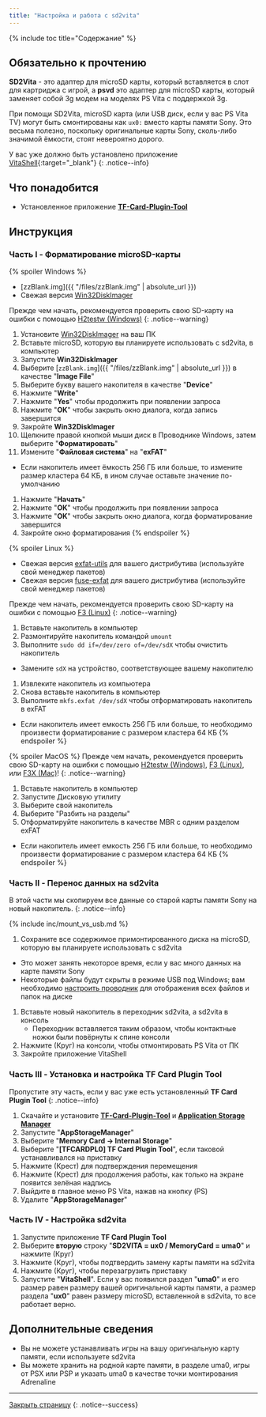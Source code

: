 ```yaml
---
title: "Настройка и работа с sd2vita"
---
```


{% include toc title="Содержание" %}

## Обязательно к прочтению

**SD2Vita** - это адаптер для microSD карты, который вставляется в слот для картриджа с игрой, а **psvd** это адаптер для microSD карты, который заменяет собой 3g модем на моделях PS Vita с поддержкой 3g.

При помощи SD2Vita, microSD карта (или USB диск, если у вас PS Vita TV) могут быть смонтированы как `ux0:` вместо карты памяти Sony. Это весьма полезно, поскольку оригинальные карты Sony, сколь-либо значимой ёмкости, стоят невероятно дорого. 

У вас уже должно быть установлено приложение [VitaShell](vitashell){:target="_blank"}
{: .notice--info}

## Что понадобится

* Установленное приложение **[TF-Card-Plugin-Tool](https://github.com/theheroGAC/TF-Card-Plugin-Tool)**

## Инструкция

### Часть I - Форматирование microSD-карты 
{% spoiler Windows %}
* [zzBlank.img]({{ "/files/zzBlank.img" | absolute_url }})
* Свежая версия [Win32DiskImager](https://sourceforge.net/projects/win32diskimager/)

Прежде чем начать, рекомендуется проверить свою SD-карту на ошибки с помощью [H2testw (Windows)](http://customfw.xyz/h2testw-windows)
{: .notice--warning}

1. Установите [Win32DiskImager](https://sourceforge.net/projects/win32diskimager/) на ваш ПК
1. Вставьте microSD, которую вы планируете использовать с sd2vita, в компьютер
1. Запустите **Win32DiskImager**
1. Выберите [`zzBlank.img`]({{ "/files/zzBlank.img" | absolute_url }}) в качестве "**Image File**"
1. Выберите букву вашего накопителя в качестве "**Device**"
1. Нажмите "**Write**"
1. Нажмите "**Yes**" чтобы продолжить при появлении запроса
1. Нажмите "**OK**" чтобы закрыть окно диалога, когда запись завершится
1. Закройте **Win32DiskImager**
1. Щелкните правой кнопкой мыши диск в Проводнике Windows, затем выберите "**Форматировать**"
1. Измените "**Файловая система**" на "**exFAT**"
  + Если накопитель имеет ёмкость 256 ГБ или больше, то измените размер кластера 64 КБ, в ином случае оставьте значение по-умолчанию
1. Нажмите "**Начать**"
1. Нажмите "**OK**" чтобы продолжить при появлении запроса
1. Нажмите "**OK**" чтобы закрыть окно диалога, когда форматирование завершится
1. Закройте окно форматирования
{% endspoiler %}

{% spoiler Linux %}
* Свежая версия [exfat-utils](https://github.com/relan/exfat) для вашего дистрибутива (используйте свой менеджер пакетов)
* Свежая версия [fuse-exfat](https://github.com/relan/exfat) для вашего дистрибутива (используйте свой менеджер пакетов)

Прежде чем начать, рекомендуется проверить свою SD-карту на ошибки с помощью [F3 (Linux)](http://customfw.xyz/f3-linux)
{: .notice--warning}

1. Вставьте накопитель в компьютер
1. Размонтируйте накопитель командой `umount`
1. Выполните `sudo dd if=/dev/zero of=/dev/sdX` чтобы очистить накопитель
  + Замените `sdX` на устройство, соответствующее вашему накопителю
1. Извлеките накопитель из компьютера
1. Снова вставьте накопитель в компьютер
1. Выполните `mkfs.exfat /dev/sdX` чтобы отформатировать накопитель в exFAT
  + Если накопитель имеет емкость 256 ГБ или больше, то необходимо произвести форматирование с размером кластера 64 КБ
{% endspoiler %}

{% spoiler MacOS %}
Прежде чем начать, рекомендуется проверить свою SD-карту на ошибки с помощью [H2testw (Windows)](http://customfw.xyz/h2testw-windows), [F3 (Linux)](http://customfw.xyz/f3-linux), или [F3X (Mac)](http://customfw.xyz/f3x-mac)!
{: .notice--warning}

1. Вставьте накопитель в компьютер
1. Запустите Дисковую утилиту
1. Выберите свой накопитель
1. Выберите "Разбить на разделы"
1. Отформатируйте накопитель в качестве MBR с одним разделом exFAT
  + Если накопитель имеет емкость 256 ГБ или больше, то необходимо произвести форматирование с размером кластера 64 КБ
{% endspoiler %}

### Часть II - Перенос данных на sd2vita

В этой части мы скопируем все данные со старой карты памяти Sony на новый накопитель.
{: .notice--info}

{% include inc/mount_vs_usb.md %}
1. Сохраните все содержимое примонтированного диска на microSD, которую вы планируете использовать с sd2vita
  + Это может занять некоторое время, если у вас много данных на карте памяти Sony
  + Некоторые файлы будут скрыты в режиме USB под Windows; вам необходимо [настроить проводник](https://customfw.xyz/file-extensions-windows) для отображения всех файлов и папок на диске
1. Вставьте новый накопитель в переходник sd2vita, а sd2vita в консоль
    * Переходник вставляется таким образом, чтобы контактные ножки были повёрнуты к спине консоли
1. Нажмите (Круг) на консоли, чтобы отмонтировать PS Vita от ПК
1. Закройте приложение VitaShell

### Часть III - Установка и настройка **TF Card Plugin Tool**

Пропустите эту часть, если у вас уже есть установленный **TF Card Plugin Tool**
{: .notice--info}

1. Скачайте и установите **[TF-Card-Plugin-Tool](https://github.com/theheroGAC/TF-Card-Plugin-Tool)** и **[Application Storage Manager](https://bitbucket.org/Lupo511/appstoragemanager/downloads/)**
1. Запустите "**AppStorageManager**"
1. Выберите "**Memory Card -> Internal Storage**"
1. Выберите "**[TFCARDPL0] TF Card Plugin Tool**", если таковой устанавливался на приставку
1. Нажмите (Крест) для  подтверждения перемещения
1. Нажмите (Крест) для продолжения работы, как только на экране появится зелёная надпись
1. Выйдите в главное меню PS Vita, нажав на кнопку (PS)
1. Удалите "**AppStorageManager**"
 
### Часть IV - Настройка sd2vita

1. Запустите приложение **TF Card Plugin Tool**
1. Выберите **вторую** строку "**SD2VITA = ux0 / MemoryCard = uma0**" и нажмите (Круг)
1. Нажмите (Круг), чтобы подтвердить замену карты памяти на sd2vita 
1. Нажмите (Круг), чтобы перезагрузить приставку
1. Запустите "**VitaShell**". Если у вас появился раздел "**uma0**" и его размер равен размеру вашей оригинальной карты памяти, а размер раздела "**ux0**" равен размеру microSD, вставленной в sd2vita, то все работает верно. 

## Дополнительные сведения 

* Вы не можете устанавливать игры на вашу оригинальную карту памяти, если используете sd2vita
* Вы можете хранить на родной карте памяти, в разделе uma0, игры от PSX или PSP и указать uma0 в качестве точки монтирования Adrenaline

___

[Закрыть страницу](javascript:window.close();)
{: .notice--success}